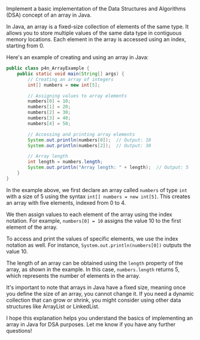 Implement a basic implementation of the Data Structures and Algorithms (DSA) concept of an array in Java.

In Java, an array is a fixed-size collection of elements of the same type. It allows you to store multiple values of the same data type in contiguous memory locations. Each element in the array is accessed using an index, starting from 0.

Here's an example of creating and using an array in Java:

```java
public class p4n_ArrayExample {
    public static void main(String[] args) {
        // Creating an array of integers
        int[] numbers = new int[5];

        // Assigning values to array elements
        numbers[0] = 10;
        numbers[1] = 20;
        numbers[2] = 30;
        numbers[3] = 40;
        numbers[4] = 50;

        // Accessing and printing array elements
        System.out.println(numbers[0]);  // Output: 10
        System.out.println(numbers[2]);  // Output: 30

        // Array length
        int length = numbers.length;
        System.out.println("Array length: " + length);  // Output: 5
    }
}
```

In the example above, we first declare an array called `numbers` of type `int` with a size of 5 using the syntax `int[] numbers = new int[5]`. This creates an array with five elements, indexed from 0 to 4.

We then assign values to each element of the array using the index notation. For example, `numbers[0] = 10` assigns the value 10 to the first element of the array.

To access and print the values of specific elements, we use the index notation as well. For instance, `System.out.println(numbers[0])` outputs the value 10.

The length of an array can be obtained using the `length` property of the array, as shown in the example. In this case, `numbers.length` returns 5, which represents the number of elements in the array.

It's important to note that arrays in Java have a fixed size, meaning once you define the size of an array, you cannot change it. If you need a dynamic collection that can grow or shrink, you might consider using other data structures like ArrayList or LinkedList.

I hope this explanation helps you understand the basics of implementing an array in Java for DSA purposes. Let me know if you have any further questions!
